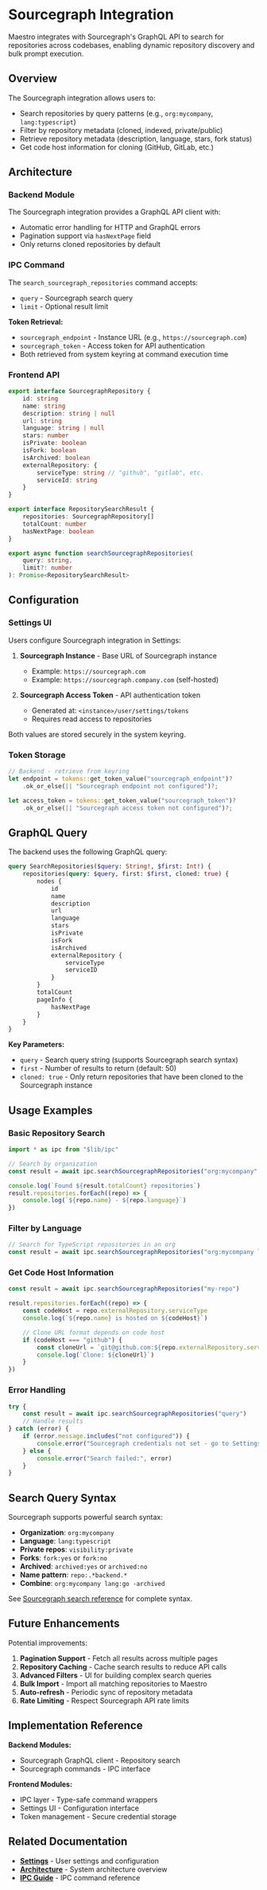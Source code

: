 # Sourcegraph Integration

Maestro integrates with Sourcegraph's GraphQL API to search for repositories across codebases, enabling dynamic repository discovery and bulk prompt execution.

## Overview

The Sourcegraph integration allows users to:

- Search repositories by query patterns (e.g., `org:mycompany`, `lang:typescript`)
- Filter by repository metadata (cloned, indexed, private/public)
- Retrieve repository metadata (description, language, stars, fork status)
- Get code host information for cloning (GitHub, GitLab, etc.)

## Architecture

### Backend Module

The Sourcegraph integration provides a GraphQL API client with:

- Automatic error handling for HTTP and GraphQL errors
- Pagination support via `hasNextPage` field
- Only returns cloned repositories by default

### IPC Command

The `search_sourcegraph_repositories` command accepts:
- `query` - Sourcegraph search query
- `limit` - Optional result limit

**Token Retrieval:**

- `sourcegraph_endpoint` - Instance URL (e.g., `https://sourcegraph.com`)
- `sourcegraph_token` - Access token for API authentication
- Both retrieved from system keyring at command execution time

### Frontend API

```typescript
export interface SourcegraphRepository {
	id: string
	name: string
	description: string | null
	url: string
	language: string | null
	stars: number
	isPrivate: boolean
	isFork: boolean
	isArchived: boolean
	externalRepository: {
		serviceType: string // "github", "gitlab", etc.
		serviceId: string
	}
}

export interface RepositorySearchResult {
	repositories: SourcegraphRepository[]
	totalCount: number
	hasNextPage: boolean
}

export async function searchSourcegraphRepositories(
	query: string,
	limit?: number
): Promise<RepositorySearchResult>
```

## Configuration

### Settings UI

Users configure Sourcegraph integration in Settings:

1. **Sourcegraph Instance** - Base URL of Sourcegraph instance
   - Example: `https://sourcegraph.com`
   - Example: `https://sourcegraph.company.com` (self-hosted)

2. **Sourcegraph Access Token** - API authentication token
   - Generated at: `<instance>/user/settings/tokens`
   - Requires read access to repositories

Both values are stored securely in the system keyring.

### Token Storage

```rust
// Backend - retrieve from keyring
let endpoint = tokens::get_token_value("sourcegraph_endpoint")?
    .ok_or_else(|| "Sourcegraph endpoint not configured")?;

let access_token = tokens::get_token_value("sourcegraph_token")?
    .ok_or_else(|| "Sourcegraph access token not configured")?;
```

## GraphQL Query

The backend uses the following GraphQL query:

```graphql
query SearchRepositories($query: String!, $first: Int!) {
	repositories(query: $query, first: $first, cloned: true) {
		nodes {
			id
			name
			description
			url
			language
			stars
			isPrivate
			isFork
			isArchived
			externalRepository {
				serviceType
				serviceID
			}
		}
		totalCount
		pageInfo {
			hasNextPage
		}
	}
}
```

**Key Parameters:**

- `query` - Search query string (supports Sourcegraph search syntax)
- `first` - Number of results to return (default: 50)
- `cloned: true` - Only return repositories that have been cloned to the Sourcegraph instance

## Usage Examples

### Basic Repository Search

```typescript
import * as ipc from "$lib/ipc"

// Search by organization
const result = await ipc.searchSourcegraphRepositories("org:mycompany", 50)

console.log(`Found ${result.totalCount} repositories`)
result.repositories.forEach((repo) => {
	console.log(`${repo.name} - ${repo.language}`)
})
```

### Filter by Language

```typescript
// Search for TypeScript repositories in an org
const result = await ipc.searchSourcegraphRepositories("org:mycompany lang:typescript", 100)
```

### Get Code Host Information

```typescript
const result = await ipc.searchSourcegraphRepositories("my-repo")

result.repositories.forEach((repo) => {
	const codeHost = repo.externalRepository.serviceType
	console.log(`${repo.name} is hosted on ${codeHost}`)

	// Clone URL format depends on code host
	if (codeHost === "github") {
		const cloneUrl = `git@github.com:${repo.externalRepository.serviceId}.git`
		console.log(`Clone: ${cloneUrl}`)
	}
})
```

### Error Handling

```typescript
try {
	const result = await ipc.searchSourcegraphRepositories("query")
	// Handle results
} catch (error) {
	if (error.message.includes("not configured")) {
		console.error("Sourcegraph credentials not set - go to Settings")
	} else {
		console.error("Search failed:", error)
	}
}
```

## Search Query Syntax

Sourcegraph supports powerful search syntax:

- **Organization**: `org:mycompany`
- **Language**: `lang:typescript`
- **Private repos**: `visibility:private`
- **Forks**: `fork:yes` or `fork:no`
- **Archived**: `archived:yes` or `archived:no`
- **Name pattern**: `repo:.*backend.*`
- **Combine**: `org:mycompany lang:go -archived`

See [Sourcegraph search reference](https://sourcegraph.com/docs/code-search/queries) for complete syntax.

## Future Enhancements

Potential improvements:

1. **Pagination Support** - Fetch all results across multiple pages
2. **Repository Caching** - Cache search results to reduce API calls
3. **Advanced Filters** - UI for building complex search queries
4. **Bulk Import** - Import all matching repositories to Maestro
5. **Auto-refresh** - Periodic sync of repository metadata
6. **Rate Limiting** - Respect Sourcegraph API rate limits

## Implementation Reference

**Backend Modules:**

- Sourcegraph GraphQL client - Repository search
- Sourcegraph commands - IPC interface

**Frontend Modules:**

- IPC layer - Type-safe command wrappers
- Settings UI - Configuration interface
- Token management - Secure credential storage

## Related Documentation

- **[Settings](./settings.md)** - User settings and configuration
- **[Architecture](./architecture.md)** - System architecture overview
- **[IPC Guide](./ipc-guide.md)** - IPC command reference
